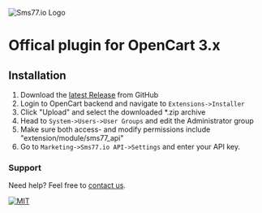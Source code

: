 ![Sms77.io Logo](https://www.sms77.io/wp-content/uploads/2019/07/sms77-Logo-400x79.png "Sms77.io Logo")

# Offical plugin for OpenCart 3.x

## Installation

1. Download the <a href='https://github.com/sms77io/opencart/releases/latest'>latest Release</a> from GitHub
2. Login to OpenCart backend and navigate to `Extensions->Installer`
3. Click "Upload" and select the downloaded *.zip archive
4. Head to `System->Users->User Groups` and edit the Administrator group
5. Make sure both access- and modify permissions include "extension/module/sms77_api"
6. Go to `Marketing->Sms77.io API->Settings` and enter your API key.

### Support

Need help? Feel free to [contact us](https://www.sms77.io/en/company/contact/).

[![MIT](https://img.shields.io/badge/License-MIT-teal.svg)](./LICENSE)
